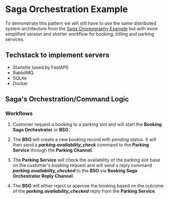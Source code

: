 # Saga Orchestration Example

To demonstrate this pattern we will still have to use the same distributed system architecture from the [Saga Choreography Example](https://github.com/roelzkie15/python-microservices-patterns/tree/master/saga-choreograhpy-example) but with more simplified version and shorter workflow for booking, billing and parking services.

## Techstack to implement servers

- Starlette (used by FastAPI)
- RabbitMQ
- SQLite
- Docker

## Saga's Orchestration/Command Logic

### Workflows

1. Customer request a booking to a parking slot and will start the **Booking Saga Orchestrator** or **BSO**.

1. The **BSO** will create a new booking record with _pending_ status. It will then send a _**parking.availability_check**_ command to the **Parking Service** through the **Parking Channel**.

1. The **Parking Service** will check the availability of the parking slot base on the customer's booking request and will send a reply command _**parking.availability_checked**_ to the **BSO** via **Booking Saga Orchestrator Reply Channel**. 

1. The **BSO** will either reject or approve the booking based on the outcome of the _**parking.availability_checked**_ reply from the **Parking Service**.
